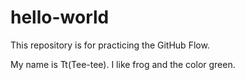 # hello-world
This repository is for practicing the GitHub Flow.

My name is Tt(Tee-tee). I like frog and the color green.
